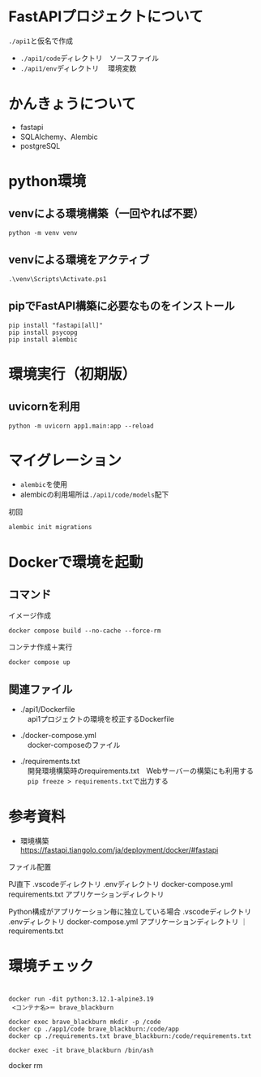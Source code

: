 # FastAPIプロジェクトについて
`./api1`と仮名で作成  
* `./api1/code`ディレクトリ　ソースファイル
* `./api1/env`ディレクトリ　 環境変数


# かんきょうについて
* fastapi
* SQLAlchemy、Alembic
* postgreSQL

# python環境
## venvによる環境構築（一回やれば不要）
```
python -m venv venv
```

## venvによる環境をアクティブ
```
.\venv\Scripts\Activate.ps1
```

## pipでFastAPI構築に必要なものをインストール
```
pip install "fastapi[all]"
pip install psycopg
pip install alembic
```


# 環境実行（初期版）
## uvicornを利用
```
python -m uvicorn app1.main:app --reload
```

# マイグレーション
* `alembic`を使用  
* alembicの利用場所は`./api1/code/models`配下

初回
```
alembic init migrations
```

# Dockerで環境を起動
## コマンド
イメージ作成
```
docker compose build --no-cache --force-rm
```

コンテナ作成＋実行
```
docker compose up
```

## 関連ファイル
- ./api1/Dockerfile  
　api1プロジェクトの環境を校正するDockerfile

- ./docker-compose.yml  
　docker-composeのファイル  

- ./requirements.txt  
　開発環境構築時のrequirements.txt　Webサーバーの構築にも利用する  
　```pip freeze > requirements.txt```で出力する  

# 参考資料
- 環境構築  
https://fastapi.tiangolo.com/ja/deployment/docker/#fastapi  



ファイル配置

PJ直下
.vscodeディレクトリ
.envディレクトリ
docker-compose.yml
requirements.txt
アプリケーションディレクトリ


Python構成がアプリケーション毎に独立している場合
.vscodeディレクトリ
.envディレクトリ
docker-compose.yml
アプリケーションディレクトリ
  ｜requirements.txt

# 環境チェック

# 

```
docker run -dit python:3.12.1-alpine3.19
 <コンテナ名>＝ brave_blackburn

docker exec brave_blackburn mkdir -p /code
docker cp ./app1/code brave_blackburn:/code/app
docker cp ./requirements.txt brave_blackburn:/code/requirements.txt
```

```
docker exec -it brave_blackburn /bin/ash

```


docker rm 